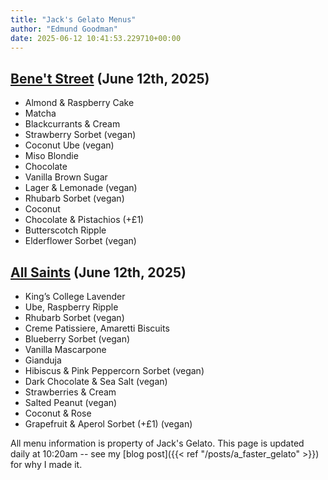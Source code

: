 ```yaml
---
title: "Jack's Gelato Menus"
author: "Edmund Goodman"
date: 2025-06-12 10:41:53.229710+00:00
---
```


## [Bene't Street](https://www.jacksgelato.com/bene-t-street-menu) (June 12th, 2025)

- Almond & Raspberry Cake
- Matcha
- Blackcurrants & Cream
- Strawberry Sorbet (vegan)
- Coconut Ube (vegan)
- Miso Blondie
- Chocolate
- Vanilla Brown Sugar
- Lager & Lemonade (vegan)
- Rhubarb Sorbet (vegan)
- Coconut
- Chocolate & Pistachios (+£1)
- Butterscotch Ripple
- Elderflower Sorbet (vegan)


## [All Saints](https://www.jacksgelato.com/all-saints-menu) (June 12th, 2025)

- King’s College Lavender
- Ube, Raspberry Ripple
- Rhubarb Sorbet (vegan)
- Creme Patissiere, Amaretti Biscuits
- Blueberry Sorbet (vegan)
- Vanilla Mascarpone
- Gianduja
- Hibiscus & Pink Peppercorn Sorbet (vegan)
- Dark Chocolate & Sea Salt (vegan)
- Strawberries & Cream
- Salted Peanut (vegan)
- Coconut & Rose
- Grapefruit & Aperol Sorbet (+£1) (vegan)

All menu information is property of Jack's Gelato. This page is
updated daily at 10:20am -- see my
[blog post]({{< ref "/posts/a_faster_gelato" >}}) for why I made it.
